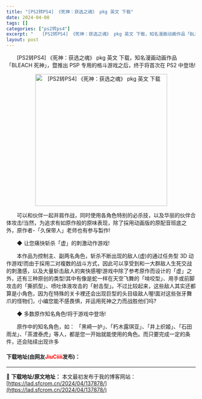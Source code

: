 ```yaml
---
title: "[PS2转PS4] 《死神：获选之魂》 pkg 英文 下载"
date: 2024-04-08
tags: []
categories: ["ps2转ps4"]
excerpt: "　　[PS2转PS4] 《死神：获选之魂》 pkg 英文 下载，知名漫画动画作品「BLEACH 死神」，暨推出 PSP 专用的格斗游戏之后，终于将首次在 PS2 中登场! 　　可以和伙伴一起并肩作战，同时使用各角色特别的必杀技，以及华丽的伙伴合体攻击!当然，为追求有如原作般的原味表现，除了採用动画版&hellip;"
layout: post
---
```


 <p>　　[PS2转PS4] 《死神：获选之魂》 pkg 英文 下载，知名漫画动画作品「BLEACH 死神」，暨推出 PSP 专用的格斗游戏之后，终于将首次在 PS2 中登场!</p> <p align="center"><img align="" border="0" src="https://lad.sfcrom.cn/wp-content/uploads/2024/04/20240408_6613f9ae38249.jpg" width="351" alt="[PS2转PS4] 《死神：获选之魂》 pkg 英文 下载" /></p> <p>　　可以和伙伴一起并肩作战，同时使用各角色特别的必杀技，以及华丽的伙伴合体攻击!当然，为追求有如原作般的原味表现，除了採用动画版的原配音班底之外，原作者-「久保带人」老师也有参与製作!</p> <p>　　◆ 让您痛快斩杀「虚」的刺激动作游戏!</p> <p>　　本作品为控制主、副两名角色，斩杀不断出现的敌人(虚)的通过任务型 3D 动作游戏!而由于採用二对複数的战斗方式，因此可以享受到和一大群敌人生死交战的刺激感，以及大量斩击敌人的爽快感喔!游戏中除了参考原作而设计的「虚」之外，还有三种原创的类型!其中有像是蛇一样在天空飞舞的「啃咬型」、用手或前脚攻击的「撕抓型」、喷吐体液攻击的「射击型」。不过比较起来，这些敌人其实还都算是小角色，因为在特殊的关卡裡还会出现巨型的头目级敌人喔!面对这些张牙舞爪的怪物们，小编您能不感畏惧，并运用死神之力而战胜他们吗?</p> <p>　　◆ 多数原作知名角色!将于游戏中登场!</p> <p>　　原作中的知名角色，如： 「黑崎一护」、「朽木露琪亚」、「井上织姬」、「石田雨龙」、「茶渡泰虎」等人，都是您一开始就能使用的角色。而只要完成一定的条件，还会陆续出现许多</p> <p><h4>下载地址(由网友<font color="red">JiuCiiii</font>发布)：</h4></p> 

---
📖 **下载地址/原文地址：** 本文最初发布于我的博客网站：[https://lad.sfcrom.cn/2024/04/137878/](https://lad.sfcrom.cn/2024/04/137878/)
